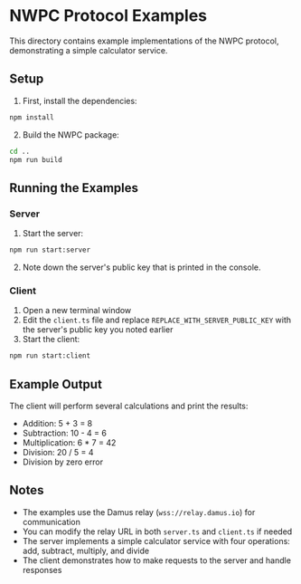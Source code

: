 # NWPC Protocol Examples

This directory contains example implementations of the NWPC protocol, demonstrating a simple calculator service.

## Setup

1. First, install the dependencies:
```bash
npm install
```

2. Build the NWPC package:
```bash
cd ..
npm run build
```

## Running the Examples

### Server

1. Start the server:
```bash
npm run start:server
```

2. Note down the server's public key that is printed in the console.

### Client

1. Open a new terminal window
2. Edit the `client.ts` file and replace `REPLACE_WITH_SERVER_PUBLIC_KEY` with the server's public key you noted earlier
3. Start the client:
```bash
npm run start:client
```

## Example Output

The client will perform several calculations and print the results:
- Addition: 5 + 3 = 8
- Subtraction: 10 - 4 = 6
- Multiplication: 6 * 7 = 42
- Division: 20 / 5 = 4
- Division by zero error

## Notes

- The examples use the Damus relay (`wss://relay.damus.io`) for communication
- You can modify the relay URL in both `server.ts` and `client.ts` if needed
- The server implements a simple calculator service with four operations: add, subtract, multiply, and divide
- The client demonstrates how to make requests to the server and handle responses 